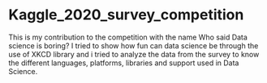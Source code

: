 # Kaggle_2020_survey_competition

This is my contribution to the competition with the name Who said Data science is boring?
I tried to show how fun can data science be through the use of XKCD library and i tried to analyze the data from the survey to know the different languages, platforms, libraries and support used in Data Science.
